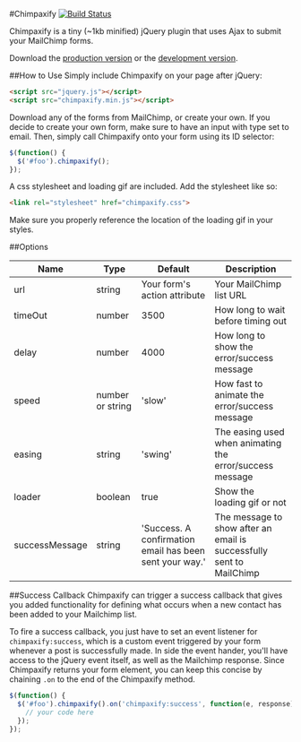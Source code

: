 #Chimpaxify
[![Build Status](https://travis-ci.org/colindresj/chimpaxify.svg?branch=master)](https://travis-ci.org/colindresj/chimpaxify)

Chimpaxify is a tiny (~1kb minified) jQuery plugin that uses Ajax to submit your MailChimp forms.

Download the [production version][min] or the [development version][max].

[min]: https://raw.github.com/colindres/chimpaxify/master/dist/chimpaxify.min.js
[max]: https://raw.github.com/colindres/chimpaxify/master/dist/chimpaxify.js

##How to Use
Simply include Chimpaxify on your page after jQuery:

```html
<script src="jquery.js"></script>
<script src="chimpaxify.min.js"></script>
```

Download any of the forms from MailChimp, or create your own. If you decide to create your own form, make sure to have an input with type set to email. Then, simply call Chimpaxify onto your form using its ID selector:

```js
$(function() {
  $('#foo').chimpaxify();
});
```


A css stylesheet and loading gif are included. Add the stylesheet like so:

```html
<link rel="stylesheet" href="chimpaxify.css">
```

Make sure you properly reference the location of the loading gif in your styles.

##Options
<table>
	<thead>
		<tr>
			<th>Name</th>
			<th>Type</th>
			<th>Default</th>
			<th>Description</th>
		</tr>
	</thead>
	<tbody>
		<tr>
			<td>url</td>
			<td>string</td>
			<td>Your form's action attribute</td>
			<td>Your MailChimp list URL</td>
		</tr>
		<tr>
			<td>timeOut</td>
			<td>number</td>
			<td>3500</td>
			<td>How long to wait before timing out</td>
		</tr>
		<tr>
			<td>delay</td>
			<td>number</td>
			<td>4000</td>
			<td>How long to show the error/success message</td>
		</tr>
		<tr>
			<td>speed</td>
			<td>number or string</td>
			<td>'slow'</td>
			<td>How fast to animate the error/success message</td>
		</tr>
		<tr>
			<td>easing</td>
			<td>string</td>
			<td>'swing'</td>
			<td>The easing used when animating the error/success message</td>
		</tr>
		<tr>
			<td>loader</td>
			<td>boolean</td>
			<td>true</td>
			<td>Show the loading gif or not</td>
		</tr>
		<tr>
			<td>successMessage</td>
			<td>string</td>
			<td>'Success. A confirmation email has been sent your way.'</td>
			<td>The message to show after an email is successfully sent to MailChimp</td>
		</tr>
	</tbody>
</table>

##Success Callback
Chimpaxify can trigger a success callback that gives you added functionality for defining what occurs when a new contact has been added to your Mailchimp list.

To fire a success callback, you just have to set an event listener for `chimpaxify:success`, which is a custom event triggered by your form whenever a post is successfully made. In side the event hander, you'll have access to the jQuery event itself, as well as the Mailchimp response. Since Chimpaxify returns your form element, you can keep this concise by chaining `.on` to the end of the Chimpaxify method.

```js
$(function() {
  $('#foo').chimpaxify().on('chimpaxify:success', function(e, response){
    // your code here
  });
});
```
